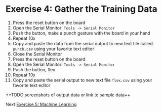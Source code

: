# Exercise 4: Gather the Training Data

1. Press the reset button on the board
1. Open the Serial Monitor: `Tools -> Serial Monitor`
1. Push the button, make a punch gesture with the board in your hand
1. Repeat 10x
1. Copy and paste the data from the serial output to new text file called `punch.csv` using your favorite text editor
1. Close the Serial Monitor
1. Press the reset button on the board
1. Open the Serial Monitor: `Tools -> Serial Monitor`
1. Push the button, flex
1. Repeat 10x
1. Copy and paste the serial output to new text file `flex.csv` using your favorite text editor

++TODO screenshots of output data or link to sample data++

Next [Exercise 5: Machine Learning ](exercise5.md)


